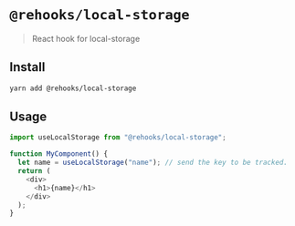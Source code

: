 # `@rehooks/local-storage`

> React hook for local-storage

## Install

```sh
yarn add @rehooks/local-storage
```

## Usage

```js
import useLocalStorage from "@rehooks/local-storage";

function MyComponent() {
  let name = useLocalStorage("name"); // send the key to be tracked.
  return (
    <div>
      <h1>{name}</h1>
    </div>
  );
}
```
